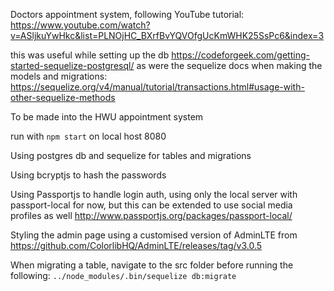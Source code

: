 Doctors appointment system, following YouTube tutorial: 
https://www.youtube.com/watch?v=ASljkuYwHkc&list=PLNOjHC_BXrfBvYQVOfgUcKmWHK25SsPc6&index=3

this was useful while setting up the db https://codeforgeek.com/getting-started-sequelize-postgresql/
as were the sequelize docs when making the models and migrations: https://sequelize.org/v4/manual/tutorial/transactions.html#usage-with-other-sequelize-methods


To be made into the HWU appointment system 

run with `npm start` on local host 8080

Using postgres db and sequelize for tables and migrations

Using bcryptjs to hash the passwords

Using Passportjs to handle login auth, using only the local server with passport-local for now, but this can be extended to use social media profiles as well http://www.passportjs.org/packages/passport-local/

Styling the admin page using a customised version of AdminLTE from https://github.com/ColorlibHQ/AdminLTE/releases/tag/v3.0.5

When migrating a table, navigate to the src folder before running the following: 
`../node_modules/.bin/sequelize db:migrate`
